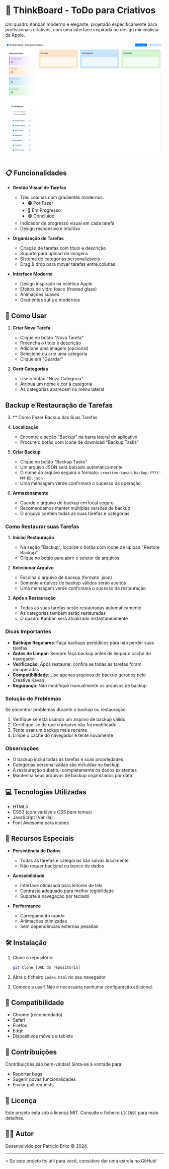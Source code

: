 # 🎨 ThinkBoard - ToDo para Criativos

Um quadro Kanban moderno e elegante, projetado especificamente para profissionais criativos, com uma interface inspirada no design minimalista da Apple.

![ThinkBoard Preview](assets/preview.png)

## 📋 Funcionalidades

- **Gestão Visual de Tarefas**
  - Três colunas com gradientes modernos:
    - 🟠 Por Fazer
    - 🔵 Em Progresso
    - 🟢 Concluído
  - Indicador de progresso visual em cada tarefa
  - Design responsivo e intuitivo

- **Organização de Tarefas**
  - Criação de tarefas com título e descrição
  - Suporte para upload de imagens
  - Sistema de categorias personalizáveis
  - Drag & drop para mover tarefas entre colunas

- **Interface Moderna**
  - Design inspirado na estética Apple
  - Efeitos de vidro fosco (frosted glass)
  - Animações suaves
  - Gradientes sutis e modernos

## 🚀 Como Usar

1. **Criar Nova Tarefa**
   - Clique no botão "Nova Tarefa"
   - Preencha o título e descrição
   - Adicione uma imagem (opcional)
   - Selecione ou crie uma categoria
   - Clique em "Guardar"

2. **Gerir Categorias**
   - Use o botão "Nova Categoria"
   - Atribua um nome e cor à categoria
   - As categorias aparecem no menu lateral
  ## Backup e Restauração de Tarefas

3. ** Como Fazer Backup das Suas Tarefas

1. **Localização**
   - Encontre a seção "Backup" na barra lateral do aplicativo
   - Procure o botão com ícone de download "Backup Tasks"

2. **Criar Backup**
   - Clique no botão "Backup Tasks"
   - Um arquivo JSON será baixado automaticamente
   - O nome do arquivo seguirá o formato: `creative-kavan-backup-YYYY-MM-DD.json`
   - Uma mensagem verde confirmará o sucesso da operação

3. **Armazenamento**
   - Guarde o arquivo de backup em local seguro
   - Recomendamos manter múltiplas versões de backup
   - O arquivo contém todas as suas tarefas e categorias

### Como Restaurar suas Tarefas

1. **Iniciar Restauração**
   - Na seção "Backup", localize o botão com ícone de upload "Restore Backup"
   - Clique no botão para abrir o seletor de arquivos

2. **Selecionar Arquivo**
   - Escolha o arquivo de backup (formato .json)
   - Somente arquivos de backup válidos serão aceitos
   - Uma mensagem verde confirmará o sucesso da restauração

3. **Após a Restauração**
   - Todas as suas tarefas serão restauradas automaticamente
   - As categorias também serão restauradas
   - O quadro Kanban será atualizado instantaneamente

### Dicas Importantes

- **Backups Regulares**: Faça backups periódicos para não perder suas tarefas
- **Antes de Limpar**: Sempre faça backup antes de limpar o cache do navegador
- **Verificação**: Após restaurar, confira se todas as tarefas foram recuperadas
- **Compatibilidade**: Use apenas arquivos de backup gerados pelo Creative Kavan
- **Segurança**: Não modifique manualmente os arquivos de backup

### Solução de Problemas

Se encontrar problemas durante o backup ou restauração:
1. Verifique se está usando um arquivo de backup válido
2. Certifique-se de que o arquivo não foi modificado
3. Tente usar um backup mais recente
4. Limpe o cache do navegador e tente novamente

### Observações

- O backup inclui todas as tarefas e suas propriedades
- Categorias personalizadas são incluídas no backup
- A restauração substitui completamente os dados existentes
- Mantenha seus arquivos de backup organizados por data

## 💻 Tecnologias Utilizadas

- HTML5
- CSS3 (com variáveis CSS para temas)
- JavaScript (Vanilla)
- Font Awesome para ícones

## 🎯 Recursos Especiais

- **Persistência de Dados**
  - Todas as tarefas e categorias são salvas localmente
  - Não requer backend ou banco de dados

- **Acessibilidade**
  - Interface otimizada para leitores de tela
  - Contraste adequado para melhor legibilidade
  - Suporte a navegação por teclado

- **Performance**
  - Carregamento rápido
  - Animações otimizadas
  - Sem dependências externas pesadas

## 🛠️ Instalação

1. Clone o repositório:
   ```bash
   git clone [URL do repositório]
   ```

2. Abra o ficheiro `index.html` no seu navegador

3. Comece a usar! Não é necessária nenhuma configuração adicional.

## 📱 Compatibilidade

- Chrome (recomendado)
- Safari
- Firefox
- Edge
- Dispositivos móveis e tablets

## 🤝 Contribuições

Contribuições são bem-vindas! Sinta-se à vontade para:
- Reportar bugs
- Sugerir novas funcionalidades
- Enviar pull requests

## 📄 Licença

Este projeto está sob a licença MIT. Consulte o ficheiro `LICENSE` para mais detalhes.

## 👨‍💻 Autor

Desenvolvido por Patricio Brito © 2024.

---

⭐️ Se este projeto foi útil para você, considere dar uma estrela no GitHub!
